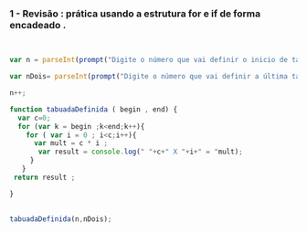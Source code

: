 ### 1 - Revisão : prática usando a estrutura  for e if de forma encadeado .

```javascript 


var n = parseInt(prompt("Digite o número que vai definir o inicio de tabelas de tabuada") ;

var nDois= parseInt(prompt("Digite o número que vai definir a última tabela da tabuada ");

n++;

function tabuadaDefinida ( begin , end) {
  var c=0;
  for (var k = begin ;k<end;k++){
    for ( var i = 0 ; i<c;i++){
      var mult = c * i ; 
       var result = console.log(" "+c+" X "+i+" = "mult);
     }
   }
 return result ;

}
       

tabuadaDefinida(n,nDois); 


```

  